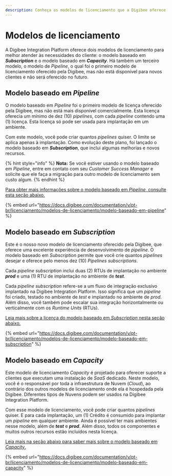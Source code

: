 ```yaml
---
description: Conheça os modelos de licenciamento que a Digibee oferece.
---
```


# Modelos de licenciamento

A Digibee Integration Platform oferece dois modelos de licenciamento para melhor atender às necessidades do cliente: o modelo baseado em _**Subscription**_ e o modelo baseado em _**Capacity**_. Há também um terceiro modelo, o modelo de _Pipeline_, o qual foi o primeiro modelo de licenciamento oferecido pela Digibee, mas não está disponível para novos clientes e não será oferecido no futuro.

## Modelo baseado em _Pipeline_

O modelo baseado em _Pipeline_ foi o primeiro modelo de licença oferecido pela Digibee, mas não está mais disponível comercialmente. Esta licença oferecia um mínimo de dez (10) _pipelines_, com cada _pipeline_ contendo uma (1) licença. Esta licença só pode ser usada para implantação em um ambiente.

Com este modelo, você pode criar quantos _pipelines_ quiser. O limite se aplica apenas à implantação. Como evolução deste plano, foi lançado o modelo baseado em _**Subscription**_, que inclui algumas melhorias e novos recursos.&#x20;

{% hint style="info" %}
**Nota:** Se você estiver usando o modelo baseado em _Pipeline_, entre em contato com seu _Customer Success Manager_ e solicite que ele faça a migração para outro modelo de licenciamento sem custo algum.
{% endhint %}

[Para obter mais informações sobre o modelo baseado em _Pipeline_, consulte esta seção abaixo.](https://docs.digibee.com/documentation/v/pt-br/licenciamento/modelos-de-licenciamento/modelo-baseado-em-pipeline)

{% embed url="https://docs.digibee.com/documentation/v/pt-br/licenciamento/modelos-de-licenciamento/modelo-baseado-em-pipeline" %}

## Modelo baseado em _Subscription_

Este é o nosso novo modelo de licenciamento oferecido pela Digibee, que oferece uma excelente experiência de desenvolvimento de _pipeline_. O modelo baseado em _Subscription_ permite que você crie quantos _pipelines_ desejar e oferece pelo menos dez (10) _Pipelines subscriptions_.&#x20;

Cada _pipeline subscription_ inclui duas (2) RTUs de implantação no ambiente _**prod**_ e uma (1) RTU de implantação no ambiente de _**test**_.

Cada _pipeline subscription_ refere-se a um fluxo de integração exclusivo implantado na Digibee Integration Platform. Isso significa que um _pipeline_ foi criado, testado no ambiente de _test_ e implantado no ambiente de _prod_. Além disso, você também pode escalar sua integração horizontalmente ou verticalmente com os _Runtime Units_ (RTUs).

[Leia mais sobre a licença do modelo baseado em _Subscription_ nesta seção abaixo.](https://docs.digibee.com/documentation/v/pt-br/licenciamento/modelos-de-licenciamento/modelo-baseado-em-subscription)

{% embed url="https://docs.digibee.com/documentation/v/pt-br/licenciamento/modelos-de-licenciamento/modelo-baseado-em-subscription" %}

## Modelo baseado em _Capacity_

Este modelo de licenciamento _Capacity_ é projetado para oferecer suporte a clientes que executam uma instalação de _SaaS_ dedicado. Neste modelo, você é o responsável por toda a infraestrutura de Nuvem (_Cloud_), ao contrário dos outros modelos de licenciamento onde ela é hospedada pela Digibee. Diferentes tipos de Nuvens podem ser usados na Digibee Integration Platform.

Com esse modelo de licenciamento, você pode criar quantos _pipelines_ quiser. E para cada implantação, um (1) Crédito é consumido para implantar um _pipeline_ em qualquer ambiente. Ainda é possível ter mais ambientes nesse modelo, além de _**test**_ e _**prod**_. Além disso, todos os componentes e muitos outros recursos estão incluídos nesta licença.

[Leia mais na seção abaixo para saber mais sobre o modelo baseado em _Capacity_.](https://docs.digibee.com/documentation/v/pt-br/licenciamento/modelos-de-licenciamento/modelo-baseado-em-capacity)

{% embed url="https://docs.digibee.com/documentation/v/pt-br/licenciamento/modelos-de-licenciamento/modelo-baseado-em-capacity" %}
